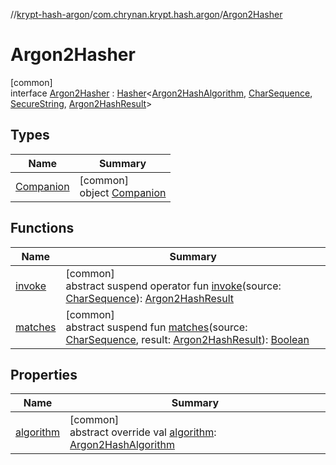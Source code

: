 //[krypt-hash-argon](../../../index.md)/[com.chrynan.krypt.hash.argon](../index.md)/[Argon2Hasher](index.md)

# Argon2Hasher

[common]\
interface [Argon2Hasher](index.md) : [Hasher](../../../../krypt-hash/krypt-hash/com.chrynan.krypt.hash/-hasher/index.md)&lt;[Argon2HashAlgorithm](../-argon2-hash-algorithm/index.md), [CharSequence](https://kotlinlang.org/api/latest/jvm/stdlib/kotlin/-char-sequence/index.html), [SecureString](../../../../krypt-core/krypt-core/com.chrynan.krypt.core/-secure-string/index.md), [Argon2HashResult](../-argon2-hash-result/index.md)&gt;

## Types

| Name | Summary |
|---|---|
| [Companion](-companion/index.md) | [common]<br>object [Companion](-companion/index.md) |

## Functions

| Name | Summary |
|---|---|
| [invoke](index.md#1626915062%2FFunctions%2F402468135) | [common]<br>abstract suspend operator fun [invoke](index.md#1626915062%2FFunctions%2F402468135)(source: [CharSequence](https://kotlinlang.org/api/latest/jvm/stdlib/kotlin/-char-sequence/index.html)): [Argon2HashResult](../-argon2-hash-result/index.md) |
| [matches](index.md#-834567630%2FFunctions%2F402468135) | [common]<br>abstract suspend fun [matches](index.md#-834567630%2FFunctions%2F402468135)(source: [CharSequence](https://kotlinlang.org/api/latest/jvm/stdlib/kotlin/-char-sequence/index.html), result: [Argon2HashResult](../-argon2-hash-result/index.md)): [Boolean](https://kotlinlang.org/api/latest/jvm/stdlib/kotlin/-boolean/index.html) |

## Properties

| Name | Summary |
|---|---|
| [algorithm](index.md#-921023547%2FProperties%2F402468135) | [common]<br>abstract override val [algorithm](index.md#-921023547%2FProperties%2F402468135): [Argon2HashAlgorithm](../-argon2-hash-algorithm/index.md) |
